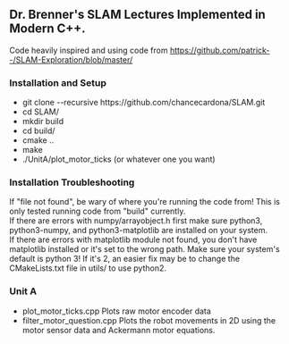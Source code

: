 ## Dr. Brenner's SLAM Lectures Implemented in Modern C++. ##
Code heavily inspired and using code from https://github.com/patrick--/SLAM-Exploration/blob/master/
### Installation and Setup ###
<ul>
    <li> git clone --recursive https://github.com/chancecardona/SLAM.git </li>
    <li> cd SLAM/ </li>
    <li> mkdir build </li>
    <li> cd build/ </li>
    <li> cmake .. </li>
    <li> make </li>
    <li> ./UnitA/plot_motor_ticks (or whatever one you want) </li>
</ul>

### Installation Troubleshooting ###
If "file not found", be wary of where you're running the code from! This is only tested running code from "build" currently.  
If there are errors with numpy/arrayobject.h first make sure python3, python3-numpy, and python3-matplotlib are installed on your system.  
If there are errors with matplotlib module not found, you don't have matplotlib installed or it's set to the wrong path. Make sure your system's default is python 3! If it's 2, an easier fix may be to change the CMakeLists.txt file in utils/ to use python2.  

### Unit A ###
<ul>
    <li> plot_motor_ticks.cpp Plots raw motor encoder data </li>
    <li> filter_motor_question.cpp Plots the robot movements in 2D using the motor sensor data and Ackermann motor equations. </li>
</ul>
